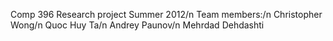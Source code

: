 Comp 396 Research project Summer 2012/n
Team members:/n
Christopher Wong/n
Quoc Huy Ta/n
Andrey Paunov/n
Mehrdad Dehdashti